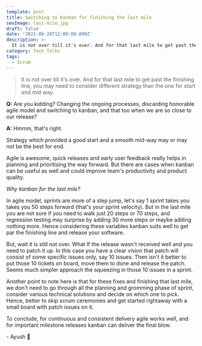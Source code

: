 ```yaml
---
template: post
title: Switching to Kanban for finishing the last mile
seoImage: last-mile.jpg
draft: false
date: '2021-08-28T12:00:00.000Z'
description: >-
  It is not over till it's over. And for that last mile to get past the finishing line, you may need to consider different strategy than the one for start and mid way.
category: Tech Talks
tags:
  - Scrum
---
```


> It is not over till it's over. And for that last mile to get past the finishing line, you may need to consider different strategy than the one for start and mid way.

**Q:** Are you kidding? Changing the ongoing processes, discarding honorable agile model and switching to kanban, and that too when we are so close to our release?

**A:** Hmmm, that's right.

Strategy which provided a good start and a smooth mid-way may or may not be the best for end.

Agile is awesome, quick releases and early user feedback really helps in planning and prioritising the way forward. But there are cases when kanban can be useful as well and could improve team's productivity and product quality.

_Why kanban for the last mile?_

In agile model, sprints are more of a step jump, let's say 1 sprint takes you takes you 50 steps forward (that's your sprint velocity). But in the last mile you are not sure if you need to walk just 20 steps or 70 steps, and regression testing may surprise by adding 30 more steps or maybe adding nothing more. Hence considering these variables kanban suits well to get par the finishing line and release your software.

But, wait it is still not over. What If the release wasn't received well and you need to patch it up.
In this case you have a clear vision that patch will consist of some specific issues only, say 10 issues. Then isn't it better to put those 10 tickets on board, move them to done and release the patch. Seems much simpler approach the squeezing in those 10 issues in a sprint.

Another point to note here is that for these fixes and finishing that last mile, we don't need to go through all the planning and gromming phase of sprint, consider various technical solutions and decide on which one to pick. Hence, better to skip scrum ceremonies and get started rightaway with a small board with patch issues on it.

To conclude, for continuous and consistent delivery agile works well, and for important milestone releases kanban can deliver the final blow.

\- Ayush 🙂
